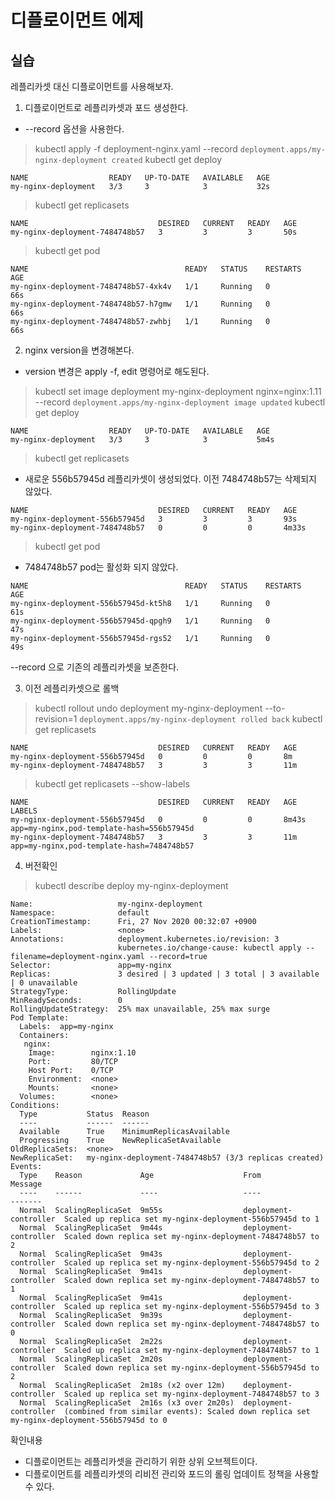# 디플로이먼트 에제

## 실습
레플리카셋 대신 디플로이먼트를 사용해보자.

1. 디플로이먼트로 레플리카셋과 포드 생성한다. 
- --record 옵션을 사용한다.
> kubectl apply -f deployment-nginx.yaml --record
```deployment.apps/my-nginx-deployment created```
> kubectl get deploy
```
NAME                  READY   UP-TO-DATE   AVAILABLE   AGE
my-nginx-deployment   3/3     3            3           32s
```
> kubectl get replicasets
```
NAME                             DESIRED   CURRENT   READY   AGE
my-nginx-deployment-7484748b57   3         3         3       50s
```
> kubectl get pod
```
NAME                                   READY   STATUS    RESTARTS   AGE
my-nginx-deployment-7484748b57-4xk4v   1/1     Running   0          66s
my-nginx-deployment-7484748b57-h7gmw   1/1     Running   0          66s
my-nginx-deployment-7484748b57-zwhbj   1/1     Running   0          66s
```

2. nginx version을 변경해본다.
- version 변경은 apply -f, edit 명령어로 해도된다.
> kubectl set image deployment my-nginx-deployment nginx=nginx:1.11 --record
```deployment.apps/my-nginx-deployment image updated```
> kubectl get deploy
```
NAME                  READY   UP-TO-DATE   AVAILABLE   AGE
my-nginx-deployment   3/3     3            3           5m4s
```
> kubectl get replicasets
- 새로운 556b57945d 레플리카셋이 생성되었다. 이전 7484748b57는 삭제되지 않았다.
```
NAME                             DESIRED   CURRENT   READY   AGE
my-nginx-deployment-556b57945d   3         3         3       93s
my-nginx-deployment-7484748b57   0         0         0       4m33s
```
> kubectl get pod
- 7484748b57 pod는 활성화 되지 않았다.
```
NAME                                   READY   STATUS    RESTARTS   AGE
my-nginx-deployment-556b57945d-kt5h8   1/1     Running   0          61s
my-nginx-deployment-556b57945d-qpgh9   1/1     Running   0          47s
my-nginx-deployment-556b57945d-rgs52   1/1     Running   0          49s
```

--record 으로 기존의 레플리카셋을 보존한다.

3. 이전 레플리카셋으로 롤백
> kubectl rollout undo deployment my-nginx-deployment --to-revision=1
```deployment.apps/my-nginx-deployment rolled back```
> kubectl get replicasets
```
NAME                             DESIRED   CURRENT   READY   AGE
my-nginx-deployment-556b57945d   0         0         0       8m
my-nginx-deployment-7484748b57   3         3         3       11m
```
> kubectl get replicasets --show-labels
```
NAME                             DESIRED   CURRENT   READY   AGE     LABELS
my-nginx-deployment-556b57945d   0         0         0       8m43s   app=my-nginx,pod-template-hash=556b57945d
my-nginx-deployment-7484748b57   3         3         3       11m     app=my-nginx,pod-template-hash=7484748b57
```

4. 버전확인
> kubectl describe deploy my-nginx-deployment
```
Name:                   my-nginx-deployment
Namespace:              default
CreationTimestamp:      Fri, 27 Nov 2020 00:32:07 +0900
Labels:                 <none>
Annotations:            deployment.kubernetes.io/revision: 3
                        kubernetes.io/change-cause: kubectl apply --filename=deployment-nginx.yaml --record=true
Selector:               app=my-nginx
Replicas:               3 desired | 3 updated | 3 total | 3 available | 0 unavailable
StrategyType:           RollingUpdate
MinReadySeconds:        0
RollingUpdateStrategy:  25% max unavailable, 25% max surge
Pod Template:
  Labels:  app=my-nginx
  Containers:
   nginx:
    Image:        nginx:1.10
    Port:         80/TCP
    Host Port:    0/TCP
    Environment:  <none>
    Mounts:       <none>
  Volumes:        <none>
Conditions:
  Type           Status  Reason
  ----           ------  ------
  Available      True    MinimumReplicasAvailable
  Progressing    True    NewReplicaSetAvailable
OldReplicaSets:  <none>
NewReplicaSet:   my-nginx-deployment-7484748b57 (3/3 replicas created)
Events:
  Type    Reason             Age                    From                   Message
  ----    ------             ----                   ----                   -------
  Normal  ScalingReplicaSet  9m55s                  deployment-controller  Scaled up replica set my-nginx-deployment-556b57945d to 1
  Normal  ScalingReplicaSet  9m44s                  deployment-controller  Scaled down replica set my-nginx-deployment-7484748b57 to 2
  Normal  ScalingReplicaSet  9m43s                  deployment-controller  Scaled up replica set my-nginx-deployment-556b57945d to 2
  Normal  ScalingReplicaSet  9m41s                  deployment-controller  Scaled down replica set my-nginx-deployment-7484748b57 to 1
  Normal  ScalingReplicaSet  9m41s                  deployment-controller  Scaled up replica set my-nginx-deployment-556b57945d to 3
  Normal  ScalingReplicaSet  9m39s                  deployment-controller  Scaled down replica set my-nginx-deployment-7484748b57 to 0
  Normal  ScalingReplicaSet  2m22s                  deployment-controller  Scaled up replica set my-nginx-deployment-7484748b57 to 1
  Normal  ScalingReplicaSet  2m20s                  deployment-controller  Scaled down replica set my-nginx-deployment-556b57945d to 2
  Normal  ScalingReplicaSet  2m18s (x2 over 12m)    deployment-controller  Scaled up replica set my-nginx-deployment-7484748b57 to 3
  Normal  ScalingReplicaSet  2m16s (x3 over 2m20s)  deployment-controller  (combined from similar events): Scaled down replica set my-nginx-deployment-556b57945d to 0
```


확인내용
- 디플로이먼트는 레플리카셋을 관리하기 위한 상위 오브젝트이다.
- 디플로이먼트를 레플리카셋의 리비전 관리와 포드의 롤링 업데이트 정책을 사용할 수 있다.

